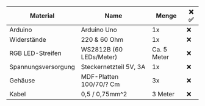 Material            | Name                        |Menge          | ❌ ✅
-----------         | ----------                  | ---------     | -------
Arduino             | Arduino Uno                 | 1x            |  ❌ 
Widerstände         | 220 & 60 Ohm                | 1x            |  ❌
RGB LED-Streifen    | WS2812B (60 LEDs/Meter)     | Ca. 5 Meter   |  ❌
Spannungsversorgung | Steckernetzteil  5V, 3A     | 1x            |  ❌
Gehäuse             | MDF-Platten 100/70/? Cm     | 3x            |  ❌
Kabel               | 0,5 / 0,75mm^2              | 3 Meter       |  ❌
